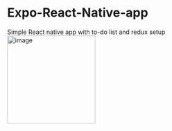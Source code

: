 # Expo-React-Native-app
Simple React native app with to-do list and redux setup
<img width="203" alt="image" src="https://user-images.githubusercontent.com/101566922/222963990-915e194c-a2c1-4dd1-84ce-5f19e38f3e9f.png">
